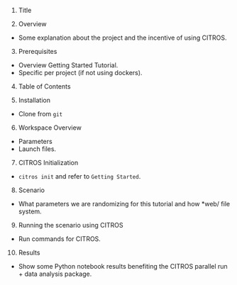 1. Title

2. Overview
* Some explanation about the project and the incentive of using CITROS.

3. Prerequisites
* Overview Getting Started Tutorial.
* Specific per project (if not using dockers).

4. Table of Contents

5. Installation
* Clone from `git`

6. Workspace Overview
* Parameters
* Launch files.

7. CITROS Initialization
* `citros init` and refer to `Getting Started`.

8. Scenario
* What parameters we are randomizing for this tutorial and how *web/ file system.

9. Running the scenario using CITROS
* Run commands for CITROS.

10. Results
* Show some Python notebook results benefiting the CITROS parallel run + data analysis package.